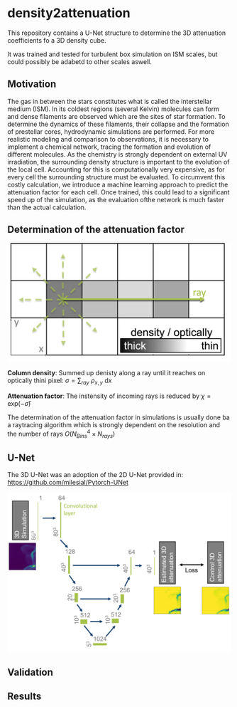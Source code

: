 # density2attenuation

This repository contains a U-Net structure to determine the 3D attenuation coefficients fo a 3D density cube.

It was trained and tested for turbulent box simulation on ISM scales, but could possibly be adabetd to other scales aswell.

## Motivation

The gas in between the stars constitutes what is called the interstellar medium (ISM). In its coldest regions (several Kelvin) molecules can form and dense filaments are observed which are the sites of star formation. To determine the dynamics of these filaments, their collapse and the formation of prestellar cores, hydrodynamic simulations are performed. For more realistic modeling and comparison to observations, it is necessary to implement a chemical network, tracing the formation and evolution of different molecules. As the chemistry is strongly dependent on external UV irradiation, the surrounding density structure is important to the evolution of the local cell. Accounting for this is computationally very expensive, as for every cell the surrounding structure must be evaluated. To circumvent this costly calculation, we introduce a machine learning approach to predict the attenuation factor for each cell. Once trained, this could lead to a significant speed up of the simulation, as the evaluation ofthe network is much faster than the actual calculation.

## Determination of the attenuation factor

![Ray tracing](https://github.com/ehoemann/density2attenuation/blob/main/images/rayTracing.png)

**Column density**: Summed up denisty along a ray until it reaches on optically thini pixel: $\sigma = \sum_{ray}\ \rho _{x,y}\ \text{d}x$

**Attenuation factor**: The instensity of incoming rays is reduced by $\chi = \text{exp}(-\bar{\sigma})$

The determination of the attenuation factor in simulations is usually done ba a raytracing algorithm which is strongly dependent on the resolution and the number of rays $O(N^4_{Bins}\times N_{rays})$

## U-Net

The 3D U-Net was an adoption of the 2D U-Net provided in: https://github.com/milesial/Pytorch-UNet

![U-Net](https://github.com/ehoemann/density2attenuation/blob/main/images/U-Net.png)

## Validation

## Results
